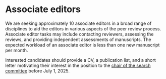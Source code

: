 # Associate editors

We are seeking approximately 10 associate editors in a broad range of disciplines to aid the editors in various aspects of the peer review process. Associate editor tasks may include contacting reviewers, assessing the reviews, and providing independent assessments of manuscripts. The expected workload of an associate editor is less than one new manuscript per month.

Interested candidates should provide a CV, a publication list, and a short letter motivating their interest in the position to the [chair of the search committee](mailto:mark.wieczorek@cnrs.fr) before July 1, 2025.
